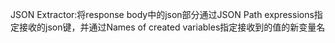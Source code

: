 JSON Extractor:将response body中的json部分通过JSON Path expressions指定接收的json键，并通过Names of created variables指定接收到的值的新变量名<br>
